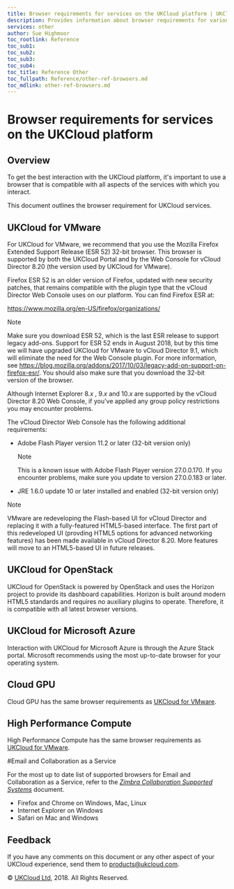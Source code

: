 ```yaml
---
title: Browser requirements for services on the UKCloud platform | UKCloud Ltd
description: Provides information about browser requirements for various services on the UKCloud platform
services: other
author: Sue Highmoor
toc_rootlink: Reference
toc_sub1: 
toc_sub2:
toc_sub3:
toc_sub4:
toc_title: Reference Other
toc_fullpath: Reference/other-ref-browsers.md
toc_mdlink: other-ref-browsers.md
---
```


# Browser requirements for services on the UKCloud platform

## Overview

To get the best interaction with the UKCloud platform, it's important to use a browser that is compatible with all aspects of the services with which you interact.

This document outlines the browser requirement for UKCloud services.

## UKCloud for VMware

For UKCloud for VMware, we recommend that you use the Mozilla Firefox Extended Support Release (ESR 52) 32-bit browser. This browser is supported by both the UKCloud Portal and by the Web Console for vCloud Director 8.20 (the version used by UKCloud for VMware).

Firefox ESR 52 is an older version of Firefox, updated with new security patches, that remains compatible with the plugin type that the vCloud Director Web Console uses on our platform. You can find Firefox ESR at:

<https://www.mozilla.org/en-US/firefox/organizations/>

> [!NOTE]
> Make sure you download ESR 52, which is the last ESR release to support legacy add-ons. Support for ESR 52 ends in August 2018, but by this time we will have upgraded UKCloud for VMware to vCloud Director 9.1, which will eliminate the need for the Web Console plugin. For more information, see <https://blog.mozilla.org/addons/2017/10/03/legacy-add-on-support-on-firefox-esr/>. You should also make sure that you download the 32-bit version of the browser.

Although Internet Explorer 8.*x* , 9.*x* and 10.*x* are supported by the vCloud Director 8.20 Web Console, if you've applied any group policy restrictions you may encounter problems.

The vCloud Director Web Console has the following additional requirements:

- Adobe Flash Player version 11.2 or later (32-bit version only)

    > [!NOTE]
    > This is a known issue with Adobe Flash Player version 27.0.0.170. If you encounter problems, make sure you update to version 27.0.0.183 or later.

- JRE 1.6.0 update 10 or later installed and enabled (32-bit version only)

> [!NOTE]
> VMware are redeveloping the Flash-based UI for vCloud Director and replacing it with a fully-featured HTML5-based interface. The first part of this redeveloped UI (provding HTML5 options for advanced networking features) has been made available in vCloud Director 8.20. More features will move to an HTML5-based UI in future releases.

## UKCloud for OpenStack

UKCloud for OpenStack is powered by OpenStack and uses the Horizon project to provide its dashboard capabilities. Horizon is built around modern HTML5 standards and requires no auxiliary plugins to operate. Therefore, it is compatible with all latest browser versions.

## UKCloud for Microsoft Azure

Interaction with UKCloud for Microsoft Azure is through the Azure Stack portal. Microsoft recommends using the most up-to-date browser for your operating system.

## Cloud GPU

Cloud GPU has the same browser requirements as [UKCloud for VMware](#ukcloud-for-vmware).

## High Performance Compute

High Performance Compute has the same browser requirements as [UKCloud for VMware](#ukcloud-for-vmware).

#Email and Collaboration as a Service

For the most up to date list of supported browsers for Email and Collaboration as a Service, refer to the [*Zimbra Collaboration Supported Systems*](https://wiki.zimbra.com/wiki/Zimbra_Releases/8.7.0/Supported_Systems) document.

- Firefox and Chrome on Windows, Mac, Linux
- Internet Explorer on Windows
- Safari on Mac and Windows

## Feedback

If you have any comments on this document or any other aspect of your UKCloud experience, send them to <products@ukcloud.com>.

&copy; [UKCloud Ltd](http://ukcloud.com), 2018. All Rights Reserved.